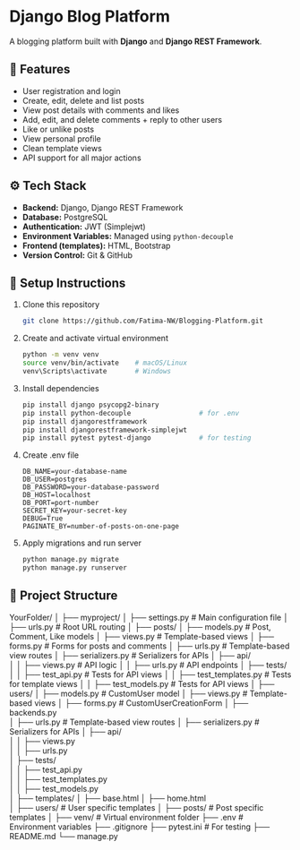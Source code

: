 # Django Blog Platform

A blogging platform built with **Django** and **Django REST Framework**.

## 🚀 Features

- User registration and login
- Create, edit, delete and list posts
- View post details with comments and likes
- Add, edit, and delete comments + reply to other users
- Like or unlike posts
- View personal profile
- Clean template views
- API support for all major actions

## ⚙️ Tech Stack

- **Backend:** Django, Django REST Framework
- **Database:** PostgreSQL
- **Authentication:** JWT (Simplejwt)
- **Environment Variables:** Managed using `python-decouple`
- **Frontend (templates):** HTML, Bootstrap
- **Version Control:** Git & GitHub

## 🧰 Setup Instructions

1. Clone this repository 
    ```bash
    git clone https://github.com/Fatima-NW/Blogging-Platform.git
    ```
2. Create and activate virtual environment
    ```bash
    python -m venv venv
    source venv/bin/activate    # macOS/Linux
    venv\Scripts\activate       # Windows
    ```
3. Install dependencies
    ```bash
    pip install django psycopg2-binary
    pip install python-decouple                 # for .env
    pip install djangorestframework
    pip install djangorestframework-simplejwt 
    pip install pytest pytest-django            # for testing
    ```
4. Create .env file
    ```env
    DB_NAME=your-database-name
    DB_USER=postgres
    DB_PASSWORD=your-database-password
    DB_HOST=localhost
    DB_PORT=port-number
    SECRET_KEY=your-secret-key
    DEBUG=True
    PAGINATE_BY=number-of-posts-on-one-page
    ```
5. Apply migrations and run server
    ```bash
    python manage.py migrate
    python manage.py runserver
    ```

## 📂 Project Structure
YourFolder/
│
├── myproject/
│ ├── settings.py             # Main configuration file
│ ├── urls.py                 # Root URL routing
│
├── posts/
│ ├── models.py               # Post, Comment, Like models
│ ├── views.py                # Template-based views
│ ├── forms.py                # Forms for posts and comments
│ ├── urls.py                 # Template-based view routes
│ ├── serializers.py          # Serializers for APIs
│ ├── api/                    
│ │ ├── views.py               # API logic
│ │ ├── urls.py                # API endpoints
│ ├── tests/                    
│ │ ├── test_api.py             # Tests for API views
│ │ ├── test_templates.py       # Tests for template views
│ │ ├── test_models.py          # Tests for API views
│
├── users/
│ ├── models.py               # CustomUser model
│ ├── views.py                # Template-based views
│ ├── forms.py                # CustomUserCreationForm
│ ├── backends.py             
│ ├── urls.py                 # Template-based view routes
│ ├── serializers.py          # Serializers for APIs
│ ├── api/                    
│ │ ├── views.py             
│ │ ├── urls.py              
│ ├── tests/                    
│ │ ├── test_api.py            
│ │ ├── test_templates.py      
│ │ ├── test_models.py                  
│
├── templates/
│ ├── base.html 
│ ├── home.html     
│ ├── users/                  # User specific templates 
│ ├── posts/                  # Post specific templates 
│
├── venv/                     # Virtual environment folder
├── .env                      # Environment variables
├── .gitignore 
├── pytest.ini                # For testing
├── README.md 
└── manage.py